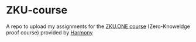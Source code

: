 # ZKU-course
A repo to upload my assignments for the [ZKU.ONE course](https://zku.one/) (Zero-Knoweldge proof course) provided by [Harmony](https://talk.harmony.one/)
